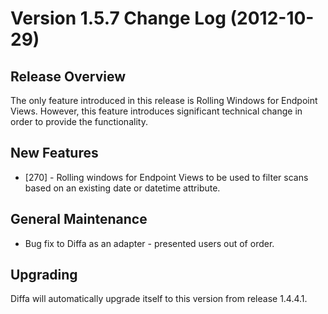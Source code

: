# Version 1.5.7 Change Log (2012-10-29)

## Release Overview

The only feature introduced in this release is Rolling Windows for Endpoint
Views.  However, this feature introduces significant technical change in
order to provide the functionality.

## New Features

* [270] - Rolling windows for Endpoint Views to be used to filter scans based on an existing date or datetime attribute.

## General Maintenance

* Bug fix to Diffa as an adapter - presented users out of order.

## Upgrading

Diffa will automatically upgrade itself to this version from release 1.4.4.1.
